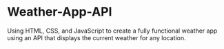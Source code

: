 # Weather-App-API
Using HTML, CSS, and JavaScript to create a fully functional weather app using an API that displays the current weather for any location. 
